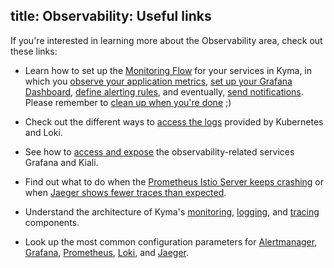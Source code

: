 title: Observability: Useful links
---

If you're interested in learning more about the Observability area, check out these links:

- Learn how to set up the [Monitoring Flow](../../../3-tutorials/observability/obsv-01-monitoring-overview.md) for your services in Kyma, in which you [observe your application metrics](../../../3-tutorials/observability/obsv-02-observe-application-metrics.md), [set up your Grafana Dashboard](../../../03-tutorials/observability/obsv-03-create-and-configure-grafana-dashboard.md), [define alerting rules](../../../03-tutorials/observability/obsv-04-define-alerting-rules-monitor.md), and eventually, [send notifications](../../../03-tutorials/observability/obsv-05-send-notifications.md). Please remember to [clean up when you're done](../../../03-tutorials/observability/obsv-06-clean-up-configuration.md) ;)

- Check out the different ways to [access the logs](../../../04-operation-guides/operations/obsv-01-access-logs.md) provided by Kubernetes and Loki.

- See how to [access and expose](../../../04-operation-guides/operations/obsv-02-access-expose-kiali-grafana.md) the observability-related services Grafana<!-- , Jaeger, --> and Kiali.

- Find out what to do when the [Prometheus Istio Server keeps crashing](../../../04-operation-guides/troubleshooting/obsv-01-troubleshoot-prometheus-istio-server-crash-oom.md) or when [Jaeger shows fewer traces than expected](../../../04-operation-guides/troubleshooting/obsv-02-troubleshoot-jaeger-shows-few-traces.md).

- Understand the architecture of Kyma's [monitoring](../../../05-technical-reference/03-architecture/obsv-01-architecture-monitoring.md), [logging](../../../05-technical-reference/03-architecture/obsv-02-architecture-logging.md), and [tracing](../../../05-technical-reference/03-architecture/obsv-03-architecture-tracing.md) components.

- Look up the most common configuration parameters for [Alertmanager](../../../05-technical-reference/05-configuration-parameters/obsv-01-configpara-alertmanager.md), [Grafana](../../../05-technical-reference/05-configuration-parameters/obsv-02-configpara-grafana.md), [Prometheus](../../../05-configuration-parameters/obsv-03-configpara-prometheus.md), [Loki](../../../05-configuration-parameters/obsv-11-configpara-logging.md), and [Jaeger](../../../05-technical-reference/05-configuration-parameters/obsv-21-configpara-tracing.md).

